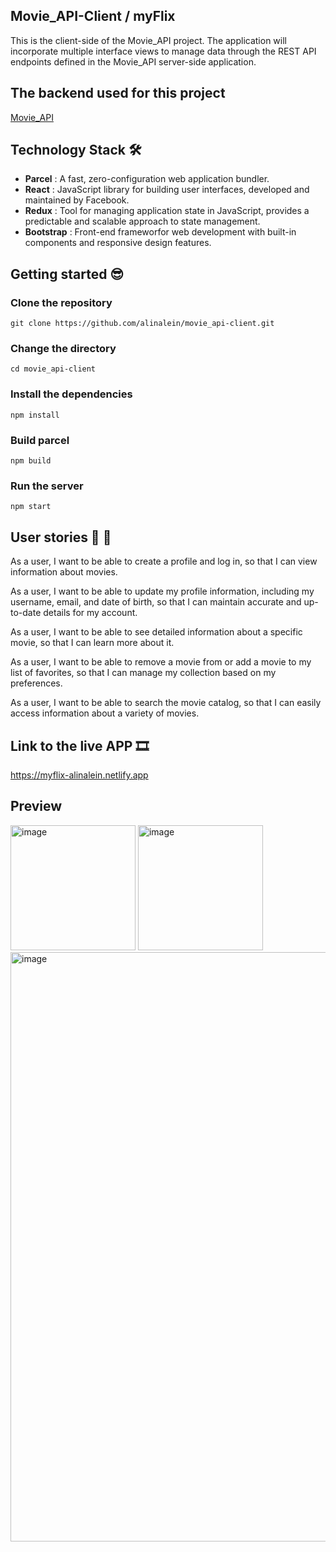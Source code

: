 ## Movie_API-Client / myFlix
This is the client-side of the Movie_API project. The application will incorporate multiple interface views to manage data through the REST API endpoints defined in the Movie_API server-side application.

## The backend used for this project
[Movie_API](https://github.com/alinalein/movie_api)

## Technology Stack 🛠️
- **Parcel** : A fast, zero-configuration web application bundler.
- **React** : JavaScript library for building user interfaces, developed and maintained by Facebook.
- **Redux** : Tool for managing application state in JavaScript, provides a predictable and scalable approach to state management.
- **Bootstrap** : Front-end frameworfor web development with built-in components and responsive design features.
  
## Getting started 😎
### Clone the repository

```
git clone https://github.com/alinalein/movie_api-client.git
```

### Change the directory

```
cd movie_api-client
```

### Install the dependencies

```
npm install
```

### Build parcel

```
npm build
```

### Run the server

```
npm start
```

## User stories 💃 🕺
As a user, I want to be able to create a profile and log in, so that I can view information about movies.

As a user, I want to be able to update my profile information, including my username, email, and date of birth, so that I can maintain accurate and up-to-date details for my account.

As a user, I want to be able to see detailed information about a specific movie, so that I can learn more about it.

As a user, I want to be able to remove a movie from or add a movie to my list of favorites, so that I can manage my collection based on my preferences.

As a user, I want to be able to search the movie catalog, so that I can easily access information about a variety of movies.

## Link to the live APP 🎞️
https://myflix-alinalein.netlify.app

## Preview
<img width="200" alt="image" src="https://github.com/alinalein/movie_api-client/assets/111589183/2b770e54-0068-46de-97bc-78b1a33f5e1f">
<img width="200" alt="image" src="https://github.com/alinalein/movie_api-client/assets/111589183/5729a0c4-e4f3-41e1-8aba-bd9a06a74c0d">
<img width="943" alt="image" src="https://github.com/alinalein/movie_api-client/assets/111589183/b2b7606a-8a87-4bc6-8672-68e29887a2e9">



